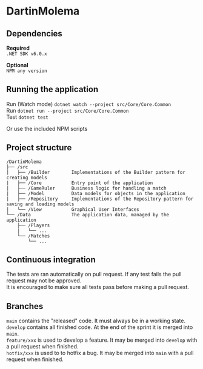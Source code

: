 # DartinMolema

## Dependencies
**Required**\
`.NET SDK v6.0.x`

**Optional**\
`NPM any version` 

## Running the application
Run (Watch mode) `dotnet watch --project src/Core/Core.Common`\
Run `dotnet run --project src/Core/Core.Common`\
Test `dotnet test`

Or use the included NPM scripts

## Project structure
```
/DartinMolema
├── /src
|   ├── /Builder        Implementations of the Builder pattern for creating models
|   ├── /Core           Entry point of the application
|   ├── /GameRuler      Business logic for handling a match
|   ├── /Model          Data models for objects in the application
|   ├── /Repository     Implementations of the Repository pattern for saving and loading models
|   └── /View           Graphical User Interfaces
└── /Data               The application data, managed by the application 
    ├── /Players
    |   └── ...
    └── /Matches
        └── ...
```

## Continuous integration
The tests are ran automatically on pull request. If any test fails the pull request may not be approved.\
It is encouraged to make sure all tests pass before making a pull request.

## Branches
`main` contains the "released" code. It must always be in a working state.\
`develop` contains all finished code. At the end of the sprint it is merged into `main`.\
`feature/xxx` is used to develop a feature. It may be merged into `develop` with a pull request when finished.\
`hotfix/xxx` is used to to hotfix a bug. It may be merged into `main` with a pull request when finished.